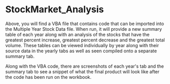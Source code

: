 # StockMarket_Analysis

Above, you will find a VBA file that contains code that can be imported into the Multiple Year Stock Data file. When run, it will provide a new summary table of each year along with an analysis of the stocks that have the greatest percent increase, greatest percent decrease and the greatest total volume. These tables can be viewed individually by year along with their source data in the yearly tabs as well as seen compiled onto a separate summary tab. 

Along with the VBA code, there are screenshots of each year's tab and the summary tab to see a snippet of what the final product will look like after the code has been run on the workbook.